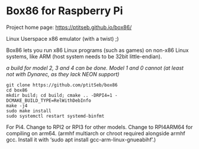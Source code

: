 # Box86 for Raspberry Pi
Project home page: https://ptitseb.github.io/box86/

Linux Userspace x86 emulator (with a twist) ;)

Box86 lets you run x86 Linux programs (such as games) on non-x86 Linux systems, like ARM (host system needs to be 32bit little-endian).

*a build for model 2, 3 and 4 can be done. Model 1 and 0 cannot (at least not with Dynarec, as they lack NEON support)*

```
git clone https://github.com/ptitSeb/box86
cd box86
mkdir build; cd build; cmake .. -DRPI4=1 -DCMAKE_BUILD_TYPE=RelWithDebInfo
make -j4
sudo make install
sudo systemctl restart systemd-binfmt
```

For Pi4. Change to RPI2 or RPI3 for other models. Change to RPI4ARM64 for compiling on arm64. (armhf multiarch or chroot required alongside armhf gcc. Install it with ‘sudo apt install gcc-arm-linux-gnueabihf’.)
